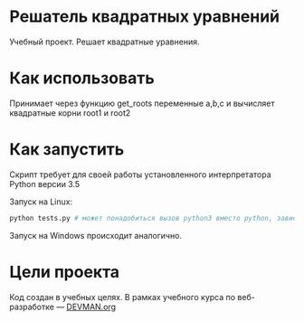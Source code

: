 # Решатель квадратных уравнений

Учебный проект. Решает квадратные уравнения.

# Как использовать

Принимает через функцию get_roots переменные a,b,c и вычисляет квадратные корни root1 и root2

# Как запустить

Скрипт требует для своей работы установленного интерпретатора Python версии 3.5

Запуск на Linux:

```bash
python tests.py # может понадобиться вызов python3 вместо python, зависит от настроек операционной системы
```

Запуск на Windows происходит аналогично.

# Цели проекта

Код создан в учебных целях. В рамках учебного курса по веб-разработке ― [DEVMAN.org](https://devman.org)
